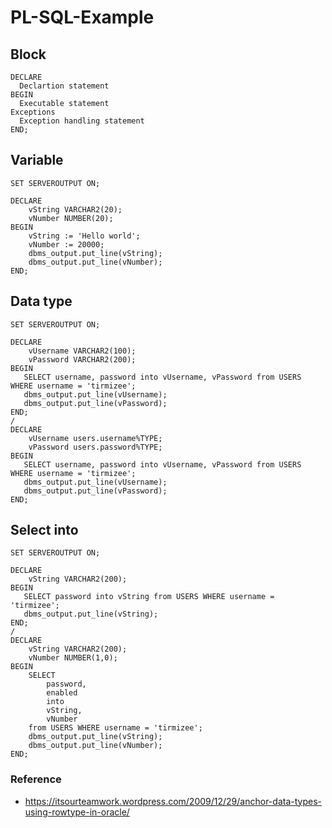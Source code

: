 # PL-SQL-Example

## Block

    DECLARE
      Declartion statement
    BEGIN 
      Executable statement
    Exceptions
      Exception handling statement
    END;

## Variable

    SET SERVEROUTPUT ON;

    DECLARE 
        vString VARCHAR2(20);
        vNumber NUMBER(20);
    BEGIN
        vString := 'Hello world';
        vNumber := 20000;
        dbms_output.put_line(vString);
        dbms_output.put_line(vNumber);
    END;


## Data type

    SET SERVEROUTPUT ON;

    DECLARE 
        vUsername VARCHAR2(100);
        vPassword VARCHAR2(200);
    BEGIN
       SELECT username, password into vUsername, vPassword from USERS WHERE username = 'tirmizee';
       dbms_output.put_line(vUsername);
       dbms_output.put_line(vPassword);
    END;
    /
    DECLARE 
        vUsername users.username%TYPE;
        vPassword users.password%TYPE;
    BEGIN
       SELECT username, password into vUsername, vPassword from USERS WHERE username = 'tirmizee';
       dbms_output.put_line(vUsername);
       dbms_output.put_line(vPassword);
    END;

## Select into

    SET SERVEROUTPUT ON;

    DECLARE 
        vString VARCHAR2(200);
    BEGIN
       SELECT password into vString from USERS WHERE username = 'tirmizee';
       dbms_output.put_line(vString);
    END;
    /
    DECLARE 
        vString VARCHAR2(200);
        vNumber NUMBER(1,0);
    BEGIN
        SELECT 
            password, 
            enabled 
            into 
            vString, 
            vNumber  
        from USERS WHERE username = 'tirmizee';
        dbms_output.put_line(vString);
        dbms_output.put_line(vNumber);
    END;


### Reference

- https://itsourteamwork.wordpress.com/2009/12/29/anchor-data-types-using-rowtype-in-oracle/
